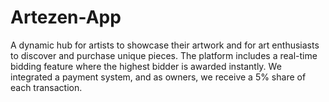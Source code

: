 # Artezen-App
A dynamic hub for artists to showcase their artwork and for art enthusiasts to discover and purchase unique pieces.
The platform includes a real-time bidding feature where the highest bidder is awarded instantly. We integrated a payment system,
and as owners, we receive a 5% share of each transaction.
